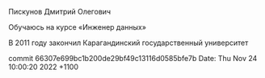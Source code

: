 Пискунов Дмитрий Олегович	

Обучаюсь на курсе «Инженер данных»

В 2011 году закончил Карагандинский государственный университет


commit 66307e699bc1b200de29bf49c13116d0585bfe7b 
Date:   Thu Nov 24 10:00:20 2022 +1100